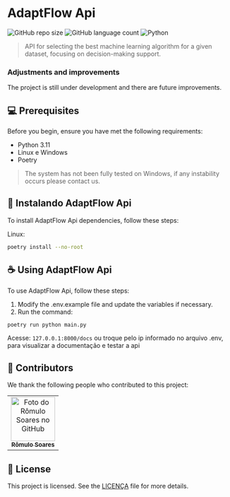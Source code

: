 # AdaptFlow Api

![GitHub repo size](https://img.shields.io/github/repo-size/Self-Adaptive-Systems-IC/adaptflow_api?style=for-the-badge)
![GitHub language count](https://img.shields.io/github/languages/count/Self-Adaptive-Systems-IC/adaptflow_api?style=for-the-badge)
![Python](https://img.shields.io/badge/Python-14354C?style=for-the-badge&logo=python&logoColor=white)


> API for selecting the best machine learning algorithm for a given dataset, focusing on decision-making support.

### Adjustments and improvements

The project is still under development and there are future improvements.

## 💻 Prerequisites

Before you begin, ensure you have met the following requirements:

- Python 3.11
- Linux e Windows
- Poetry

> The system has not been fully tested on Windows, if any instability occurs please contact us.

## 🚀 Instalando AdaptFlow Api

To install AdaptFlow Api dependencies, follow these steps:

Linux:
```bash
poetry install --no-root
```


## ☕ Using AdaptFlow Api

To use AdaptFlow Api, follow these steps:

1. Modify the .env.example file and update the variables if necessary.
2. Run the command:

```bash
poetry run python main.py
```

Acesse: `127.0.0.1:8000/docs` ou troque pelo ip informado no arquivo .env, para visualizar a documentação e testar a api

## 🤝 Contributors

We thank the following people who contributed to this project:

<table>
  <tr>
    <td align="center">
      <a href="#" title="Devs">
        <img src="https://github.com/romulolassoares.png" width="100px;" alt="Foto do Rômulo Soares no GitHub"/><br>
        <sub>
          <b>Rômulo Soares</b>
        </sub>
      </a>
    </td>
  </tr>
</table>


## 📝 License
This project is licensed. See the [LICENÇA](LICENSE.md) file for more details.